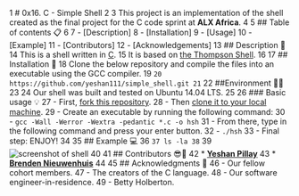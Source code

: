   1 # 0x16. C - Simple Shell
  2
  3 This project is an implementation of the shell created as the final project for the C code sprint at **ALX Africa**.
  4
  5 ## Table of contents :clipboard:
  6
  7  - [Description]
  8  - [Installation]
  9  - [Usage]
 10  - [Example]
 11  - [Contributors]
 12  - [Acknowledgements]
 13 ## Description :e-mail:
 14 This is a shell written in [C](https://en.wikipedia.org/wiki/C_(programming_language)).
 15 It is based on [the Thompson Shell](https://en.wikipedia.org/wiki/Thompson_shell).
 16
 17 ## Installation :wrench:
 18 Clone the below repository and compile the files into an executable using the GCC compiler.
 19 ```
 20 https://github.com/yeshan111/simple_shell.git
 21 ```
 22 ##Environment :evergreen_tree::evergreen_tree:
 23
 24 Our shell was built and tested on  Ubuntu 14.04 LTS.
 25
 26 ### Basic usage :bulb:
 27 - First, [fork this repository](https://docs.github.com/en/github/getting-started-with-github/fork-a-repo).
 28 - Then [clone it to your local machine](https://docs.github.com/en/github/creating-cloning-and-archiving-repositories/cloning-a-repository).
 29 - Create an executable by running the following command:
 30 - `gcc -Wall -Werror -Wextra -pedantic *.c -o hsh`
 31 - From there, type in the following command and press your enter button.
 32 - `./hsh`
 33 - Final step: ENJOY!
 34
 35 ## Example :computer:
 36 ```
 37 ls -la
 38 ```
 39 ![screenshot of shell](https://user-images.githubusercontent.com/30075600/114757753-e50c2180-9d64-11eb-95ea-fb9bba776c8c.png)
 40
 41 ## Contributors :sunglasses::muscle:
 42 * [**Yeshan Pillay**](https://github.com/yeshan111)
 43 * [**Brenden Nieuwenhuis**](https://github.com/e46m54)
 44
 45 ## Acknowledgments :pray:
 46 - Our fellow cohort members.
 47 - The creators of the C language.
 48 - Our software engineer-in-residence.
 49 - Betty Holberton.
